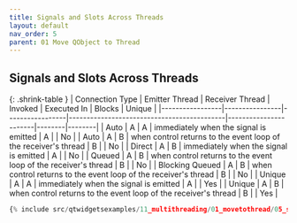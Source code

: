 ```yaml
---
title: Signals and Slots Across Threads
layout: default
nav_order: 5
parent: 01 Move QObject to Thread
---
```


## Signals and Slots Across Threads

{: .shrink-table }
| Connection Type | Emitter Thread | Receiver Thread |       Invoked                                    | Executed In           | Blocks | Unique |
|-----------------|----------------|-----------------|--------------------------------------------|-----------------------|--------|--------|
| Auto            |        A       |        A        | immediately when the signal is emitted |        A              |        | No     |
| Auto            |        A       |        B        | when control returns to the event loop of the receiver's thread |        B              |        | No     |
| Direct          |        A       |        B        | immediately when the signal is emitted |        A              |        | No     |
| Queued          |        A       |        B        | when control returns to the event loop of the receiver's thread |        B              |        | No     |
| Blocking Queued |        A       |        B        | when control returns to the event loop of the receiver's thread |        B              |        | No     |
| Unique          |        A       |        A        | immediately when the signal is emitted |        A              |        | Yes    |
| Unique          |        A       |        B        | when control returns to the event loop of the receiver's thread |        B              |        | Yes    |

```python
{% include src/qtwidgetsexamples/11_multithreading/01_movetothread/05_signals_and_slots_across_threads.py %}
```

